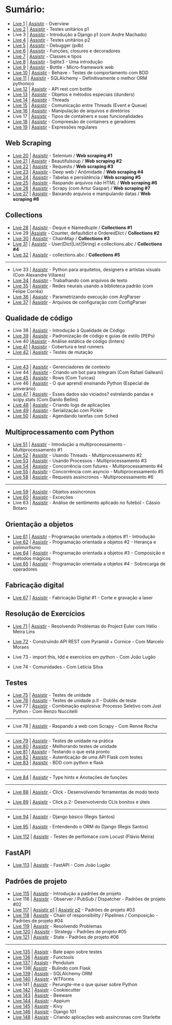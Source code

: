 # Sumário:

- [Live 1](./Live001) | [Assistir](https://www.youtube.com/watch?v=5hL9T3jintE) - Overview
- [Live 2](./Live002) | [Assistir](https://www.youtube.com/watch?v=_Z8mUxORh0g&t=2s) - Testes unitários p1
- Live 3 | [Assistir](https://www.youtube.com/watch?v=KZJa8rQecGc) - Introdução a Django p1 (com Andre Machado)
- [Live 4](./Live004) | [Assistir](https://www.youtube.com/watch?v=gQyUxKxUaEw) - Testes unitários p2
- [Live 5](./Live005) | [Assistir](https://www.youtube.com/watch?v=7GnHDfV6KQ8&t=83s) - Debugger (pdb)
- [Live 6](./Live006) | [Assistir](https://www.youtube.com/watch?v=TaZGQXWFsf4) - Funções, closures e decoradores
- [Live 7](./Live007) | [Assistir](https://www.youtube.com/watch?v=UHe49ASt5kg) - Classes e tipos
- [Live 8](./Live008) | [Assistir](https://www.youtube.com/watch?v=2WUo5tD-eIA) - Sqlite3 - Uma introdução
- [Live 9](./Live009) | [Assistir](https://www.youtube.com/watch?v=WZjOOlrbjUA) - Bottle - Micro-framework web
- [Live 10](./Live010) | [Assistir](https://www.youtube.com/watch?v=9EvoggLUp1E) - Behave - Testes de comportamento com BDD
- [Live 11](./Live011) | [Assistir](https://www.youtube.com/watch?v=rBIksyGY4_E) - SQLAlchemy - Definitivamente o melhor ORM pythonico
- [Live 12](./Live012) | [Assistir](https://www.youtube.com/watch?v=DJLho_ZdaII) - API rest com bottle
- [Live 13](./Live013) | [Assistir](https://www.youtube.com/watch?v=syctPjStwQU) - Objetos e métodos especiais (dunders)
- [Live 14](./Live014) | [Assistir](https://www.youtube.com/watch?v=rwkIPIHwIYY) - Threads
- [Live 15](./Live015) | [Assistir](https://www.youtube.com/watch?v=8vfU84RKbTQ) - Comunicação entre Threads (Event e Queue)
- [Live 16](./Live016) | [Assistir](https://www.youtube.com/watch?v=8cNpLnH1dsU&t=2060s) - Manipulação de arquivos e diretórios
- Live 17 | [Assistir](https://www.youtube.com/watch?v=cfmV8NUzAhw&t=3382s) - Tipos de containers e suas funcionalidades
- [Live 18](./Live018) | [Assistir](https://www.youtube.com/watch?v=Axbiz2q2iPA&t=3249s) - Compreesão de containers e geradores
- [Live 19](./Live019) | [Assistir](https://www.youtube.com/watch?v=AT17Ht87UKI) - Expressões regulares

## Web Scraping

- [Live 20](./Live020) | [Assistir](https://www.youtube.com/watch?v=MlzCElmtrxQ) - Selenium / **Web scraping #1**
- [Live 21](./Live021) | [Assistir](https://www.youtube.com/watch?v=kktO7IOjpgs) - Beautifulsoup / **Web scraping #2**
- [Live 22](./Live022) | [Assistir](https://www.youtube.com/watch?v=geGjMToK5u8) - Requests / **Web scraping #3**
- [Live 23](./Live023) | [Assistir](https://www.youtube.com/watch?v=rKcsV91YIio) - Deep web / Anômidade / **Web scraping #4**
- [Live 24](./Live024) | [Assistir](https://www.youtube.com/watch?v=7KCBFTeIpLI) - Tabelas e persistência / **Web scraping #5**
- [Live 25](./Live025) | [Assistir](https://www.youtube.com/watch?v=Pa4LT83osnY) - Raspando arquivos não HTML / **Web scraping #6**
- [Live 26](./Live026) | [Assistir](https://www.youtube.com/watch?v=rbiKXQSOWIM) - Scrapy (com Artur Gaspar) / **Web scraping #7**
- [Live 27](./Live027) | [Assistir](https://www.youtube.com/watch?v=XuWyfTAC7Qs) - Baixando arquivos e manipulando datas / **Web scraping #8**

## Collections

- [Live 28](./Live028) | [Assistir](https://www.youtube.com/watch?v=ubCNqPNIx5Q) - Deque e Namedtuple / **Collections #1**
- Live 29 |[Assistir](https://www.youtube.com/watch?v=3NYHjZwhx-M) - Counter, defaultdict e OrderedDict / **Collections #2**
- [Live 30](./Live030) | [Assistir](https://www.youtube.com/watch?v=TF6oIYAOlag) - ChainMap / **Collections #3**
- [Live 31](./Live031) | [Assistir](https://www.youtube.com/watch?v=gCZyrM-V2pY) - User(Dict|List|String) e collections.abc / **Collections #4**
- [Live 32](./Live032) | [Assistir](https://www.youtube.com/watch?v=YXGrOF1KIKI) - collections.abc / **Collections #5**

---

- Live 33 | [Assistir](https://www.youtube.com/watch?v=lAGWXaDcsKU) - Python para arquitetos, designers e artistas visuais (Com Alexandre Villares)
- [Live 34](./Live034) | [Assistir](https://www.youtube.com/watch?v=sszTUlqAatc) - Trabalhando com arquivos de texto
- [Live 35](./Live035) | [Assistir](https://www.youtube.com/watch?v=GqVQRrE1axw) - Redes neurais usando a biblioteca padrão (com Felipe Corrêa)
- [Live 36](./Live036) | [Assistir](https://www.youtube.com/watch?v=LwxVscJUapk) - Parametrizando execução com ArgParser
- [Live 37](./Live037) | [Assistir](https://www.youtube.com/watch?v=ujs6oYAeQRc) - Arquivos de configuração com ConfigParser

## Qualidade de código

- Live 38 | [Assistir](https://www.youtube.com/watch?v=qG-F5tordqc) - Introdução à Qualidade de Código
- [Live 39](./Live039) | [Assistir](https://www.youtube.com/watch?v=bqxXWfCrUXs) - Padronização de código e guias de estilo (PEPs)
- Live 40 |[Assistir](https://www.youtube.com/watch?v=7_eAQ7SeuEg) - Análise estática de código (linters)
- [Live 41](./Live041) | [Assistir](https://www.youtube.com/watch?v=2B6eSQ7qAeQ) - Cobertura e test runners
- [Live 42](./Live042) | [Assistir](https://www.youtube.com/watch?v=wczL0iDtmuw) - Testes de mutação

---

- [Live 43](./Live043) | [Assistir](https://www.youtube.com/watch?v=fR73UVNXb04) - Gerenciadores de contexto
- Live 44 | [Assistir](https://www.youtube.com/watch?v=xljES_-IbLA) - Criando um bot para telegram (Com Rafael Galleani)
- [Live 45](turicas.info/slides/brasil.io/capiconf2018/) | [Assistir](https://www.youtube.com/watch?v=ejLTO_J3DB4) - Rows (Com Turicas)
- Live 46 | [Assistir](https://www.youtube.com/watch?v=PYFwz5_vdbQ) - O que aprendi ensinando Python (Especial de aniverário)
- [Live 47](https://github.com/danilobellini/notebooks/blob/master/2018-04-23_DadosViciados/2018-04-23_LiveDePython.ipynb) | [Assistir](https://www.youtube.com/watch?v=UsNH6rBibwg) - Esses dados são viciados? estrelando pandas e scipy.stats (Com Danilo Bellini)
- [Live 48](./Live048) | [Assistir](https://www.youtube.com/watch?v=tZ2iJ5H99fg) - Criando logs de aplicações
- [Live 49](./Live049) | [Assistir](https://www.youtube.com/watch?v=wuKVLbM2ins) - Serialização com Pickle
- [Live 50](./Live050) | [Assistir](https://www.youtube.com/watch?v=FjJ1bClIa-o) - Agendando tarefas com Sched

## Multiprocessamento com Python

- [Live 51](./Live051) | [Assistir](https://www.youtube.com/watch?v=BJuO9nLqV2Y) - Introdução a multiprocessamento - Multiprocessamento #1
- [Live 52](./Live052) | [Assistir](https://www.youtube.com/watch?v=o4Ad8_LjElo) - Usando Threads - Multiprocessamento #2
- [Live 53](./Live053) | [Assistir](https://www.youtube.com/watch?v=ANGM6Tjf9zM) - Usando Processos - Multiprocessamento #3
- [Live 54](./Live054) | [Assistir](https://www.youtube.com/watch?v=9-tg03KSp-s) - Concorrência com futures - Multiprocessamento #4
- [Live 55](./Live055) | [Assistir](https://www.youtube.com/watch?v=uaSuaMoYl4M) - Concorrência com asyncio - Multiprocessamento #5
- [Live 58](./Live058) | [Assistir](https://www.youtube.com/watch?v=UignQVMdNlw&t=1627s) - Requests assincronos - Multiprocessamento #6

---

- [Live 59](./Live059) | [Assistir](https://www.youtube.com/watch?v=GWn2EV5CDNI) - Objetos assíncronos
- [Live 60](./Live060) | [Assistir](https://www.youtube.com/watch?v=sJpNfZqLpoI) - Exceções
- Live 63 | [Assistir](https://www.youtube.com/watch?v=ywbzwTc51y4) - Análise de sentimento aplicado no futebol - Cássio Botaro

## Orientação a objetos

- [Live 61](./Live061) | [Assistir](https://www.youtube.com/watch?v=BALM_oJcJL4) - Programação orientada a objetos #1 - Introdução
- [Live 62](./Live062) | [Assistir](https://www.youtube.com/watch?v=xWTNoTtA9V8) - Programação orientada a objetos #2 - Herança e polimorfismo
- [Live 64](./Live064) | [Assistir](https://www.youtube.com/watch?v=MYaXUrmvrho) - Programação orientada a objetos #3 - Composição e métodos mágicos
- [Live 65](./Live065) | [Assistir](https://www.youtube.com/watch?v=XSVvXso_Ukc) - Programação orientada a objetos #4 - Sobrecarga de operadores

## Fabricação digital

- [Live 67](./Live067) | [Assistir](https://www.youtube.com/watch?v=Y3APLjreGps) - Fabricação Digital #1 - Corte e gravação a laser

## Resolução de Exercícios

- [Live 71](./Live071) | [Assistir](https://www.youtube.com/watch?v=cloqAaQ-6Go) - Resolvendo Problemas do Project Euler com Hélio Meira Lins

- [Live 72](./Live072) - Construíndo API REST com Pyramid + Cornice - Com Marcelo Moraes

- Live 73 - import this, tdd e exercícios em python - Com João Lugão

- Live 74 - Comunidades - Com Letícia Silva

## Testes

- [Live 75](./Live075) | [Assistir](https://www.youtube.com/watch?v=Sr9lUR1COpU) - Testes de unidade
- [Live 76](./Live076) | [Assistir](https://www.youtube.com/watch?v=mOrsJwY2038) - Testes de unidade p.II - Dublês de teste
- Live 77 | [Assistir](https://www.youtube.com/watch?v=OGNUq0w3j9E) - Combinação explosiva: Processo Seletivo com Just Python - Com Renzo Nuccitelli

---

- Live 78 | [Assistir](https://youtu.be/5LMG4OCoEn0) - Raspando a web com Scrapy - Com Renne Rocha

---

- [Live 79](./Live079) | [Assistir](https://www.youtube.com/watch?v=atvuOV8QWRE) - Testes de unidade na prática
- [Live 80](./Live080) | [Assistir](https://www.youtube.com/watch?v=HuZ2Keoc9Hs) - Melhorando testes de unidade
- [Live 81](https://github.com/dunossauro/crudzin) | [Assistir](https://www.youtube.com/watch?v=jqDxDsRJtAo) - Testando o que está pronto
- [Live 82](https://github.com/dunossauro/crudzin) | [Assistir](https://www.youtube.com/watch?v=ieGA91ExOH0) - Autenticação de uma API Flask com testes
- [Live 83](https://github.com/dunossauro/crudzin) | [Assistir](https://www.youtube.com/watch?v=aX0P5tsiat4) - BDD com python e flask

---

- [Live 84](./Live084) | [Assistir](https://www.youtube.com/watch?v=yEighFc_bZM) - Type hints e Anotações de funções

---

- [Live 88](./Live088) | [Assistir](https://www.youtube.com/watch?v=_LnM7pSkmkM) - Click - Desenvolvendo ferramentas de modo texto

- [Live 89](./Live089) | [Assistir](https://www.youtube.com/watch?v=AHGDbNaHldA) - Click p.2- Desenvolvendo CLIs bonitos e úteis

---

- [Live 94](./Live094) | [Assistir](https://www.youtube.com/watch?v=YuKdwIhJysU) - Django básico (Regis Santos)

- [Live 95](./Live094) | [Assistir](https://www.youtube.com/watch?v=cyxky2QJlwg) - Entendendo o ORM do Django (Regis Santos)

- [Live 112](./Live112) | [Assistir](https://www.youtube.com/watch?v=bSFjmGakIPU) - Testes de perfomace com Locust (Flávio Meira)

## FastAPI

- [Live 113](./Live113) | [Assistir](https://youtu.be/MxlS5_MI_WY) - FastAPI - Com João Lugão

## Padrões de projeto

- [Live 115](./Live115) | [Assistir](https://www.youtube.com/watch?v=fG5pYDVm8_M) - Introdução a padrões de projeto
- Live 116 | [Assistir](https://youtu.be/sbCJucr8aJg) - Observer / PubSub / Dispatcher - Padrões de projeto #02
- [Live 117](./Live117) | [Assistir p1](https://youtu.be/WyyKnROg3a4) | [Assistir p2](https://youtu.be/F3rhZMg_vuM) - Padrões de projeto #03
- [Live 118](./Live118) | [Assistir](https://youtu.be/iqVOUAbeGoE) -  Chain of responsibility / Pipelines / Composição - Padrões de projeto #04
- [Live 119](./Live119) | [Assistir](https://youtu.be/48fWEFIfX9U) - Resolvendo Problemas
- [Live 120](./Live120) | [Assistir](https://youtu.be/-UKPFtS4-jI) - Strategy - Padrões de projeto #05
- [Live 121](./Live121) | [Assistir](https://youtu.be/6kNXFCoQBl0) - State - Padrões de projeto #06


---

- [Live 135](./Live135) | [Assistr](https://youtu.be/e9r-6hwchCg) - Bate papo sobre testes
- [Live 136](./Live136) | [Assistr](https://youtu.be/5cJzN0zlR5Q) - Functools
- [Live 137](./Live137) | [Assistr](https://youtu.be/iy3fGZEK8f4) - Pendulum
- Live 138| [Assistr](https://youtu.be/eDTczIpZj-o) - Bulindo com Flask
- [Live 139](./Live139) | [Assistr](https://youtu.be/UgaybOYMKS0) - SQLAlchemy ORM
- [Live 140](./Live140) | [Assistr](https://youtu.be/LU2ZsBk_UhI) - WTForms
- Live 141 | [Assistr](https://youtu.be/s16chBNQURw) - Perungte-me o que quiser sobre Python
- [Live 142](./Live142) | [Assistr](https://youtu.be/iSMTQc1fTdE) - Cookiecutter
- [Live 143](./Live143) | [Assistr](https://youtu.be/sS0UI0yuLYQ) - Beeware
- [Live 144](./Live144) | [Assistr](https://youtu.be/R1vm0RF66C8) - Appium
- [Live 145](./Live145) | [Assistr](https://youtu.be/5ApbLrcUtlE) - Kivy
- [Live 146](./Live146) | [Assistr](https://youtu.be/6a2ID5Ld6is) - Django 101
- [Live 148](./Live148) | [Assistr](https://youtu.be/1yuv5SFR_zg) - Criando aplicações web assíncronas com Starlette
